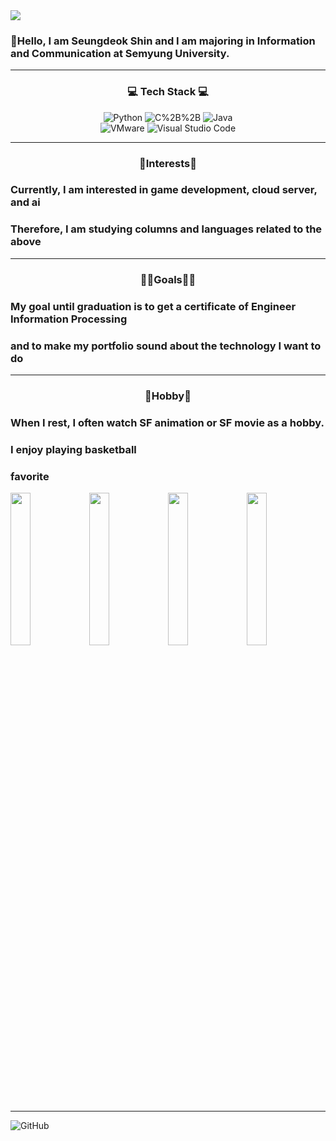 <img src="https://capsule-render.vercel.app/api?type=waving&color=00BFFF&height=350&section=header&text=HELLO,%20WORLD!&fontSize=55&fontColor=FFFFFF" />

### 👋Hello, I am Seungdeok Shin and I am majoring in Information and Communication at Semyung University.

*****

<h3 align="center">💻 Tech Stack 💻</h3>      
<p align="center">
<img alt="Python" src ="https://img.shields.io/badge/Python-3776AB.svg?&style=for-the-badge&logo=Python&logoColor=yellow"/>
<img alt="C%2B%2B" src="https://img.shields.io/badge/C++-00599C?style=for-the-badge&logo=C%2B%2B&logoColor=white"/>
<img alt="Java" src="https://img.shields.io/badge/Java-007396?style=for-the-badge&logo=Java&logoColor=red"/>
<br>
<img alt="VMware" src="https://img.shields.io/badge/VMware-607078?style=for-the-badge&logo=VMware&logoColor=yellow"/>
<img alt="Visual Studio Code" src="https://img.shields.io/badge/Visual Studio Code-007ACC?style=for-the-badge&logo=Visual Studio Code&logoColor=white"/>
</p>

*****

<h3 align="center">🤔Interests🤔 </h3> 

### Currently, I am interested in game development, cloud server, and ai
### Therefore, I am studying columns and languages related to the above

*****

<h3 align="center">👨‍🎓Goals👨‍🎓 </h3>

### My goal until graduation is to get a certificate of Engineer Information Processing
### and to make my portfolio sound about the technology I want to do

*****

<h3 align="center">🥰Hobby🥰 </h3>

### When I rest, I often watch SF animation or SF movie as a hobby. 
### I enjoy playing basketball

### favorite

<img src="https://resize.cdn.otakumode.com/full/u/e43c21991d824f7b864e6e82f663ce14.jpg" width="25%" height="25%"><img src="https://t1.daumcdn.net/cfile/tistory/1875D1475101426B10" width="25%" height="25%"><img src="https://i.ytimg.com/vi/YF1eYbfbH5k/maxresdefault.jpg" width="25%" height="25%"><img src="https://encrypted-tbn0.gstatic.com/images?q=tbn:ANd9GcRM2wm1J19iIka3bpA7si3eUxjlNBAW-ndRjgdNASl1z9F89PmfOPYGMNA80izBWEoX9qU&usqp=CAU" width="25%" height="25%">


*****

 <img alt="GitHub" src ="https://img.shields.io/badge/GitHub-181717.svg?&style=for-the-badge&logo=GitHub&logoColor=white"/>  

